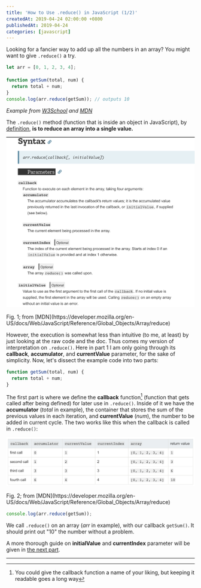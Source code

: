 ```yaml
---
title: 'How to Use .reduce() in JavaScript (1/2)'
createdAt: 2019-04-24 02:00:00 +0800
publishedAt: 2019-04-24
categories: [javascript]
---
```


Looking for a fancier way to add up all the numbers in an array? You might want to give `.reduce()` a try.

```js
let arr = [0, 1, 2, 3, 4];

function getSum(total, num) {
  return total + num;
}
console.log(arr.reduce(getSum)); // outputs 10
```

_Example from [W3School](https://www.w3schools.com/jsref/jsref_reduce.asp) and [MDN](https://developer.mozilla.org/en-US/docs/Web/JavaScript/Reference/Global_Objects/Array/reduce)_

The `.reduce()` method (function that is inside an object in JavaScript), by [definition](https://www.w3schools.com/jsref/jsref_reduce.asp), **is to reduce an array into a single value.**

![reduce syntax](/assets/images/reduce-in-js1/1.png)

<Figcaption>
    Fig. 1; from [MDN](https://developer.mozilla.org/en-US/docs/Web/JavaScript/Reference/Global_Objects/Array/reduce)
</Figcaption>

However, the execution is somewhat less than intuitive (to me, at least) by just looking at the raw code and the doc. Thus comes my version of interpretation on `.reduce()`. Here in part 1 I am only going through its **callback**, **accumulator**, and **currentValue** parameter, for the sake of simplicity.
Now, let's dissect the example code into two parts:

```js
function getSum(total, num) {
  return total + num;
}
```

The first part is where we define the **callback** function[^1] (function that gets called after being defined) for later use in `.reduce()`. Inside of it we have the **accumulator** (_total_ in example), the container that stores the sum of the previous values in each iteration, and **currentValue** (_num_), the number to be added in current cycle. The two works like this when the callback is called in `.reduce()`:

![reduce iteration](/assets/images/reduce-in-js1/2.png)

<Figcaption>
    Fig. 2; from [MDN](https://developer.mozilla.org/en-US/docs/Web/JavaScript/Reference/Global_Objects/Array/reduce)
</Figcaption>

```js
console.log(arr.reduce(getSum));
```

We call `.reduce()` on an array (_arr_ in example), with our callback `getSum()`. It should print out "10" the number without a problem.

A more thorough guide on **initialValue** and **currentIndex** parameter will be given in [the next part](/posts/reduce-in-js2).

---

[^1]: You could give the callback function a name of your liking, but keeping it readable goes a long way
